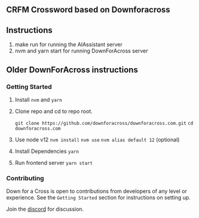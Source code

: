 ## CRFM Crossword based on Downforacross

## Instructions 

1. make run for running the AIAssistant server
2. nvm and yarn start for running DownForAcross server

## Older DownForAcross instructions
### Getting Started

1. Install `nvm` and `yarn`

2. Clone repo and cd to repo root.

   `git clone https://github.com/downforacross/downforacross.com.git`
   `cd downforacross.com`

3. Use node v12
   `nvm install`
   `nvm use`
   `nvm alias default 12` (optional)

4. Install Dependencies
   `yarn`

5. Run frontend server
   `yarn start`

### Contributing

Down for a Cross is open to contributions from developers of any level or experience.
See the `Getting Started` section for instructions on setting up.

Join the [discord](https://discord.gg/KjPHFw8) for discussion.